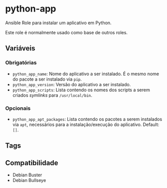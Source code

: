 # python-app

Ansible Role para instalar um aplicativo em Python.

Este role é normalmente usado como base de outros roles.

## Variáveis

### Obrigatórias

- `python_app_name`: Nome do aplicativo a ser instalado. É o mesmo nome do pacote a ser
  instalado via `pip`.
- `python_app_version`: Versão do aplicativo a ser instalado.
- `python_app_scripts`: Lista contendo os nomes dos scripts a serem criados _symlinks_
  para `/usr/local/bin`.

### Opcionais

- `python_app_apt_packages`: Lista contendo os pacotes a serem instalados via `apt`,
  necessários para a instalação/execução do aplicativo. Default: `[]`.

## Tags

## Compatibilidade

- Debian Buster
- Debian Bullseye
